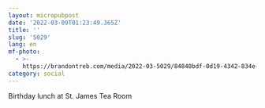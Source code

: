 ```yaml
---
layout: micropubpost
date: '2022-03-09T01:23:49.365Z'
title: ''
slug: '5029'
lang: en
mf-photo:
  - >-
    https://brandontreb.com/media/2022-03-5029/84840bdf-0d19-4342-834e-92198bd9738b.jpeg
category: social
---
```

Birthday lunch at St. James Tea Room
